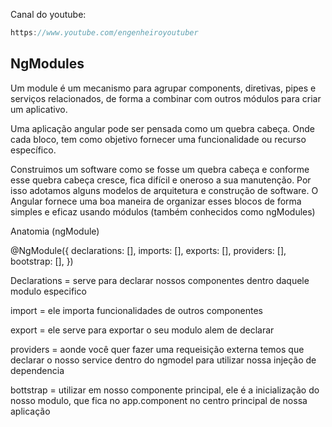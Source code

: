 Canal do youtube:

```js
https://www.youtube.com/engenheiroyoutuber
```

## NgModules

Um module é um mecanismo para agrupar components, diretivas, pipes e serviços
relacionados, de forma a combinar com outros módulos para criar um aplicativo.

Uma aplicação angular pode ser pensada como um quebra cabeça. Onde cada bloco,
tem como objetivo fornecer uma funcionalidade ou recurso específico.

Construimos um software como se fosse um quebra cabeça e conforme esse quebra
cabeça cresce, fica difícil e oneroso a sua manutenção. Por isso adotamos alguns
modelos de arquitetura e construção de software. O Angular fornece uma boa
maneira de organizar esses blocos de forma simples e eficaz usando módulos
(também conhecidos como ngModules)

Anatomia (ngModule)

@NgModule({ declarations: [], imports: [], exports: [], providers: [],
bootstrap: [], })

Declarations = serve para declarar nossos componentes dentro daquele modulo
especifico

import = ele importa funcionalidades de outros componentes

export = ele serve para exportar o seu modulo alem de declarar

providers = aonde você quer fazer uma requeisição externa temos que declarar o
nosso service dentro do ngmodel para utilizar nossa injeção de dependencia

bottstrap = utilizar em nosso componente principal, ele é a inicialização do
nosso modulo, que fica no app.component no centro principal de nossa aplicação
